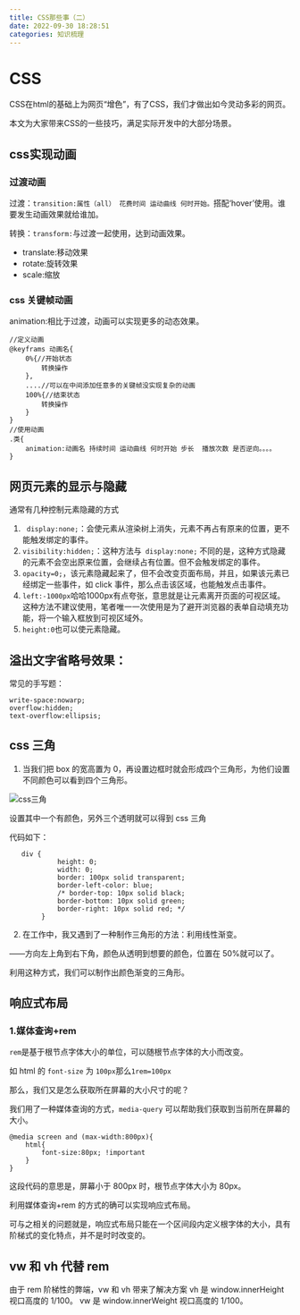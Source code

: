 ```yaml
---
title: CSS那些事（二）
date: 2022-09-30 18:28:51
categories: 知识梳理
---
```

# CSS
CSS在html的基础上为网页“增色”，有了CSS，我们才做出如今灵动多彩的网页。

本文为大家带来CSS的一些技巧，满足实际开发中的大部分场景。

## css实现动画
### 过渡动画
过渡：`transition:属性（all） 花费时间 运动曲线 何时开始。`搭配‘hover’使用。谁要发生动画效果就给谁加。

转换：`transform:`与过渡一起使用，达到动画效果。

- translate:移动效果
- rotate:旋转效果
- scale:缩放

### css 关键帧动画
animation:相比于过渡，动画可以实现更多的动态效果。
```
//定义动画
@keyframs 动画名{
    0%{//开始状态
        转换操作
    },
    ....//可以在中间添加任意多的关键帧没实现复杂的动画
    100%{//结束状态
        转换操作
    }
}
//使用动画
.类{
    animation:动画名 持续时间 运动曲线 何时开始 步长  播放次数 是否逆向。。。。
}
```

## 网页元素的显示与隐藏

通常有几种控制元素隐藏的方式
1. ` display:none;`：会使元素从渲染树上消失，元素不再占有原来的位置，更不能触发绑定的事件。
2. `visibility:hidden;`：这种方法与` display:none;` 不同的是，这种方式隐藏的元素不会空出原来位置，会继续占有位置。但不会触发绑定的事件。 
3. `opacity=0;`，该元素隐藏起来了，但不会改变页面布局，并且，如果该元素已经绑定一些事件，如 click 事件，那么点击该区域，也能触发点击事件。 
4. `left:-1000px`哈哈1000px有点夸张，意思就是让元素离开页面的可视区域。这种方法不建议使用，笔者唯一一次使用是为了避开浏览器的表单自动填充功能，将一个输入框放到可视区域外。
5. `height:0`也可以使元素隐藏。

## 溢出文字省略号效果：
常见的手写题：
```
write-space:nowarp;
overflow:hidden;
text-overflow:ellipsis;
```

## css 三角
1. 当我们把 box 的宽高置为 0，再设置边框时就会形成四个三角形，为他们设置不同颜色可以看到四个三角形。

![css三角](https://qiaolj-tuchuang.oss-cn-beijing.aliyuncs.com/img/CSS三角.jpg)

设置其中一个有颜色，另外三个透明就可以得到 css 三角

代码如下：

```
   div {
            height: 0;
            width: 0;
            border: 100px solid transparent;
            border-left-color: blue;
            /* border-top: 10px solid black;
            border-bottom: 10px solid green;
            border-right: 10px solid red; */
        }
```
2. 在工作中，我又遇到了一种制作三角形的方法：利用线性渐变。

——方向左上角到右下角，颜色从透明到想要的颜色，位置在 50%就可以了。

利用这种方式，我们可以制作出颜色渐变的三角形。

## 响应式布局

### 1.媒体查询+rem

`rem`是基于根节点字体大小的单位，可以随根节点字体的大小而改变。

如 html 的 `font-size` 为 `100px`那么`1rem=100px`

那么，我们又是怎么获取所在屏幕的大小尺寸的呢？

我们用了一种媒体查询的方式，`media-query` 可以帮助我们获取到当前所在屏幕的大小。

```
@media screen and (max-width:800px){
    html{
        font-size:80px; !important
    }
}
```

这段代码的意思是，屏幕小于 800px 时，根节点字体大小为 80px。

利用媒体查询+rem 的方式的确可以实现响应式布局。

可与之相关的问题就是，响应式布局只能在一个区间段内定义根字体的大小，具有阶梯式的变化特点，并不是时时改变的。

## vw 和 vh 代替 rem

由于 rem 阶梯性的弊端，vw 和 vh 带来了解决方案
vh 是 window.innerHeight 视口高度的 1/100。
vw 是 window.innerWeight 视口高度的 1/100。